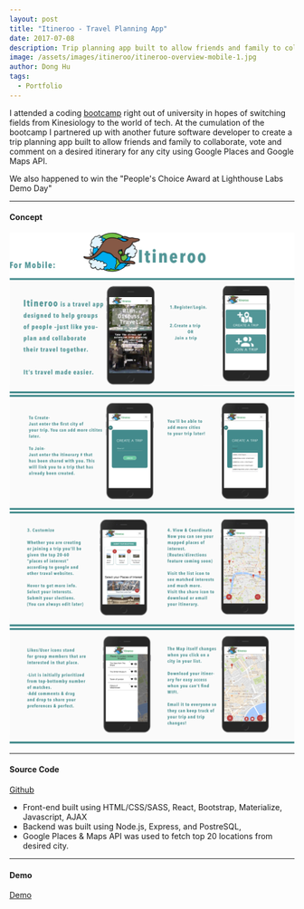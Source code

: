```yaml
---
layout: post
title: "Itineroo - Travel Planning App"
date: 2017-07-08
description: Trip planning app built to allow friends and family to collaborate, vote and comment on a desired itinerary
image: /assets/images/itineroo/itineroo-overview-mobile-1.jpg
author: Dong Hu
tags:
  - Portfolio
---
```

I attended a coding [bootcamp](https://www.lighthouselabs.ca/) right out of university in hopes of switching fields from Kinesiology to the world of tech. At the cumulation of the bootcamp I partnered up with another future software developer to create a trip planning app built to allow friends and family to collaborate, vote and comment on a desired itinerary for any city using Google Places and Google Maps API.

We also happened to win the "People's Choice Award at Lighthouse Labs Demo Day"

<hr />

#### Concept

![Itineroo](/assets/images/itineroo/itineroo-overview-mobile-1.jpg)
![Itineroo](/assets/images/itineroo/itineroo-overview-mobile-2.jpg)
![Itineroo](/assets/images/itineroo/itineroo-overview-mobile-3.jpg)
![Itineroo](/assets/images/itineroo/itineroo-overview-mobile-4.jpg)

<hr />

#### Source Code

[Github](https://github.com/chaodonghu/Itinerro-React-Travel-App)
* Front-end built using HTML/CSS/SASS, React, Bootstrap, Materialize, Javascript, AJAX
* Backend was built using Node.js, Express, and PostreSQL,
* Google Places & Maps API was used to fetch top 20 locations from desired city.

<hr />

#### Demo

[Demo](http://itineroo.herokuapp.com/)
